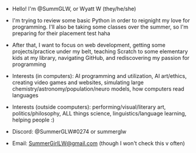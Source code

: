 - Hello! I'm @SummGLW, or Wyatt W (they/he/she)
- I'm trying to review some basic Python in order to reignight my love for programming. I'll also be taking some classes over the summer, so I'm preparing for their placement test haha
- After that, I want to focus on web development, getting some projects/practice under my belt, teaching Scratch to some elementary kids at my library, navigating GitHub, and rediscovering my passion for programming

- Interests (in computers): AI programming and utilization, AI art/ethics, creating video games and websites, simulating large chemistry/astronomy/population/neuro models, how computers read languages
- Interests (outside coomputers): performing/visual/literary art, politics/philosophy, ALL things science, linguistics/language learning, helping people :)


- Discord: @SummerGLW#0274 or summerglw
- Email: SummerGirlLW@gmail.com (though I won't check this v often)

<!---
SummGLW/SummGLW is a ✨ special ✨ repository because its `README.md` (this file) appears on your GitHub profile.
You can click the Preview link to take a look at your changes.
--->
